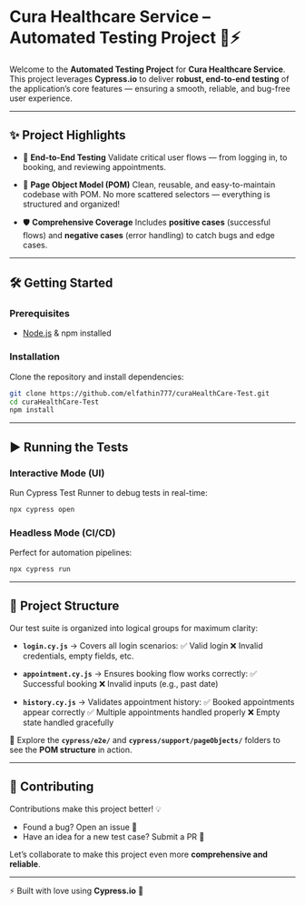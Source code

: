 # Cura Healthcare Service – Automated Testing Project 🧪⚡

Welcome to the **Automated Testing Project** for **Cura Healthcare Service**.
This project leverages **Cypress.io** to deliver **robust, end-to-end testing** of the application’s core features — ensuring a smooth, reliable, and bug-free user experience.

---

## ✨ Project Highlights

* 🚀 **End-to-End Testing**
  Validate critical user flows — from logging in, to booking, and reviewing appointments.

* 📂 **Page Object Model (POM)**
  Clean, reusable, and easy-to-maintain codebase with POM. No more scattered selectors — everything is structured and organized!

* 🛡️ **Comprehensive Coverage**
  Includes **positive cases** (successful flows) and **negative cases** (error handling) to catch bugs and edge cases.

---

## 🛠 Getting Started

### **Prerequisites**

* [Node.js](https://nodejs.org/) & npm installed

### **Installation**

Clone the repository and install dependencies:

```bash
git clone https://github.com/elfathin777/curaHealthCare-Test.git
cd curaHealthCare-Test
npm install
```

---

## ▶️ Running the Tests

### **Interactive Mode (UI)**

Run Cypress Test Runner to debug tests in real-time:

```bash
npx cypress open
```

### **Headless Mode (CI/CD)**

Perfect for automation pipelines:

```bash
npx cypress run
```

---

## 📂 Project Structure

Our test suite is organized into logical groups for maximum clarity:

* **`login.cy.js`** → Covers all login scenarios:
  ✅ Valid login
  ❌ Invalid credentials, empty fields, etc.

* **`appointment.cy.js`** → Ensures booking flow works correctly:
  ✅ Successful booking
  ❌ Invalid inputs (e.g., past date)

* **`history.cy.js`** → Validates appointment history:
  ✅ Booked appointments appear correctly
  ✅ Multiple appointments handled properly
  ❌ Empty state handled gracefully

🔎 Explore the **`cypress/e2e/`** and **`cypress/support/pageObjects/`** folders to see the **POM structure** in action.

---

## 🤝 Contributing

Contributions make this project better! 💡

* Found a bug? Open an issue 🐛
* Have an idea for a new test case? Submit a PR 📌

Let’s collaborate to make this project even more **comprehensive and reliable**.

---

⚡ Built with love using **Cypress.io** 🧪

